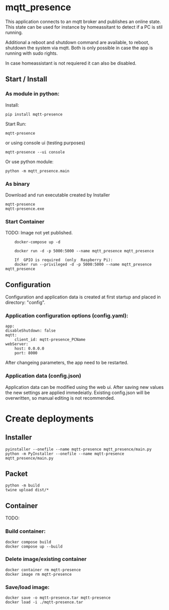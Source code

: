 # mqtt_presence

This application connects to an mqtt broker and publishes an online state.
This state can be used for instance by homeassitant to detect if a PC is stil running.

Additional a reboot and shutdown command are available, to reboot, shutdown the system via mqtt.
Both is only possible in case the app is running with sudo rights.

In case homeassistant is not requiered it can also be disabled.


## Start / Install


### As module in python:
Install:

    pip install mqtt-presence

Start
Run:

    mqtt-presence 

or using console ui (testing purposes)

    mqtt-presence --ui console

Or use python module:

    python -m mqtt_presence.main


### As binary
Download and run executable created by Installer

    mqtt-presence
    mqtt-presence.exe




### Start Container
TODO: Image not yet published.

        docker-compose up -d

        docker run -d -p 5000:5000 --name mqtt_presence mqtt_presence
        
        If  GPIO is required  (only  Raspberry Pi):
        docker run --privileged -d -p 5000:5000 --name mqtt_presence mqtt_presence


## Configuration

Configuration and application data is created at first startup and placed in directory: "config".

### Application configuration options (config.yaml):
    
    app:
    disableShutdown: false
    mqtt:
        client_id: mqtt-presence_PCName
    webServer:
        host: 0.0.0.0
        port: 8000

After changeing parameters, the app need to be restarted.


### Application data (config.json)

Application data can be modified using the web ui. After saving new values the new settings are applied immedeiatly.
Existing config.json will be overwritten, so manual editing is not recommended.



# Create deployments


## Installer

    pyinstaller --onefile --name mqtt-presence mqtt_presence/main.py
    python -m PyInstaller --onefile --name mqtt-presence mqtt_presence/main.py



## Packet
    python -m build
    twine upload dist/*


## Container

TODO:

### Build container:
    docker compose build
    docker compose up --build


### Delete image/existing container
    docker container rm mqtt-presence
    docker image rm mqtt-presence


### Save/load image:
    docker save -o mqtt-presence.tar mqtt-presence
    docker load -i ./mqtt-presence.tar

